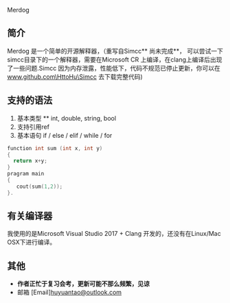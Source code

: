    Merdog
## 简介
Merdog 是一个简单的开源解释器，（重写自Simcc** 尚未完成**， 可以尝试一下simcc目录下的一个解释器，需要在Microsoft CR 上编译，在clang上编译后出现了一些问题.Simcc 因为内存泄露，性能低下，代码不规范已停止更新，你可以在 www.github.com\HttoHu\Simcc 去下载完整代码)
## 支持的语法
1. 基本类型 ** int, double, string, bool
2. 支持引用ref
3. 基本语句 if / else / elif / while / for
```c++
function int sum (int x, int y)
{
  return x+y;
}
pragram main
{
   cout(sum(1,2));
}.
```

## 有关编译器
我使用的是Microsoft Visual Studio 2017 + Clang 开发的，还没有在Linux/Mac OSX下进行编译。

## 其他
* **作者正忙于复习会考，更新可能不那么频繁，见谅**
* 邮箱 [Email]huyuantao@outlook.com
